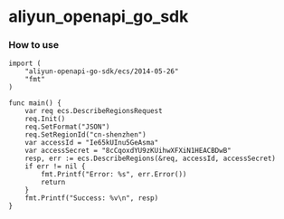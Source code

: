 # aliyun_openapi_go_sdk

### How to use
	import (
		"aliyun-openapi-go-sdk/ecs/2014-05-26"
		"fmt"
	)

	func main() {
		var req ecs.DescribeRegionsRequest
		req.Init()
		req.SetFormat("JSON")
		req.SetRegionId("cn-shenzhen")
		var accessId = "Ie65kUInu5GeAsma"
		var accessSecret = "8cCqoxdYU9zKUihwXFXiN1HEACBDwB"
		resp, err := ecs.DescribeRegions(&req, accessId, accessSecret)
		if err != nil {
			fmt.Printf("Error: %s", err.Error())
			return
		}
		fmt.Printf("Success: %v\n", resp)
	}
